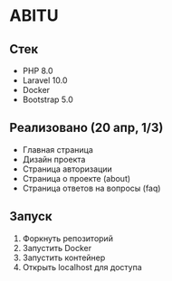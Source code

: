 # ABITU

## Стек

- PHP 8.0
- Laravel 10.0
- Docker
- Bootstrap 5.0

## Реализовано (20 апр, 1/3)

- Главная страница
- Дизайн проекта
- Страница авторизации
- Страница о проекте (about)
- Страница ответов на вопросы (faq)

## Запуск

1. Форкнуть репозиторий
2. Запустить Docker
3. Запустить контейнер
4. Открыть localhost для доступа
